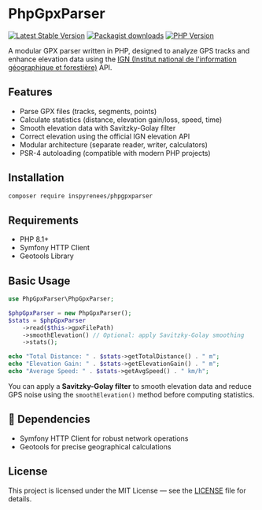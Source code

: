 # PhpGpxParser

[![Latest Stable Version](https://img.shields.io/packagist/v/inspyrenees/phpgpxparser.svg)](https://packagist.org/packages/inspyrenees/phpgpxparser)
[![Packagist downloads](https://img.shields.io/packagist/dm/inspyrenees/phpgpxparser.svg)](https://packagist.org/packages/inspyrenees/phpgpxparser)
[![PHP Version](https://img.shields.io/packagist/php-v/inspyrenees/phpgpxparser)](https://www.php.net/)

A modular GPX parser written in PHP, designed to analyze GPS tracks and enhance elevation data using the [IGN (Institut national de l'information géographique et forestière)](https://geoservices.ign.fr) API.

## Features

- Parse GPX files (tracks, segments, points)
- Calculate statistics (distance, elevation gain/loss, speed, time)
- Smooth elevation data with Savitzky-Golay filter
- Correct elevation using the official IGN elevation API
- Modular architecture (separate reader, writer, calculators)
- PSR-4 autoloading (compatible with modern PHP projects)

## Installation

```bash
composer require inspyrenees/phpgpxparser
```

## Requirements

- PHP 8.1+
- Symfony HTTP Client
- Geotools Library

## Basic Usage

```php
use PhpGpxParser\PhpGpxParser;

$phpGpxParser = new PhpGpxParser();
$stats = $phpGpxParser
    ->read($this->gpxFilePath)
    ->smoothElevation() // Optional: apply Savitzky-Golay smoothing
    ->stats();

echo "Total Distance: " . $stats->getTotalDistance() . " m";
echo "Elevation Gain: " . $stats->getElevationGain() . " m";
echo "Average Speed: " . $stats->getAvgSpeed() . " km/h";
```

You can apply a **Savitzky-Golay filter** to smooth elevation data and reduce GPS noise using the `smoothElevation()` method before computing statistics.

## 🔗 Dependencies

- Symfony HTTP Client for robust network operations
- Geotools for precise geographical calculations

## License

This project is licensed under the MIT License — see the [LICENSE](LICENSE) file for details.
